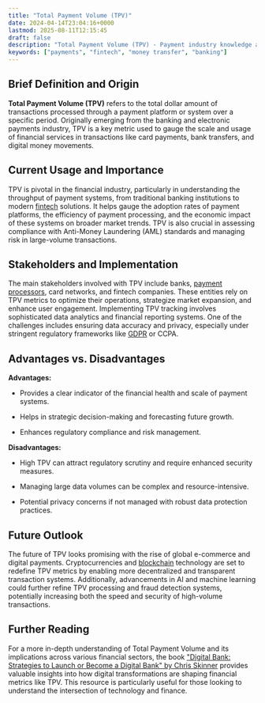 ```yaml
---
title: "Total Payment Volume (TPV)"
date: 2024-04-14T23:04:16+0000
lastmod: 2025-08-11T12:15:45
draft: false
description: "Total Payment Volume (TPV) - Payment industry knowledge and insights"
keywords: ["payments", "fintech", "money transfer", "banking"]
---
```


## Brief Definition and Origin

**Total Payment Volume (TPV)** refers to the total dollar amount of transactions processed through a payment platform or system over a specific period. Originally emerging from the banking and electronic payments industry, TPV is a key metric used to gauge the scale and usage of financial services in transactions like card payments, bank transfers, and digital money movements.

## Current Usage and Importance

TPV is pivotal in the financial industry, particularly in understanding the throughput of payment systems, from traditional banking institutions to modern [fintech](https://faisalkhanllc.xyz/resources/payments-wiki/f/fintech/) solutions. It helps gauge the adoption rates of payment platforms, the efficiency of payment processing, and the economic impact of these systems on broader market trends. TPV is also crucial in assessing compliance with Anti-Money Laundering (AML) standards and managing risk in large-volume transactions.

## Stakeholders and Implementation

The main stakeholders involved with TPV include banks, [payment processors](https://faisalkhanllc.xyz/resources/payments-wiki/p/payment-processor/), card networks, and fintech companies. These entities rely on TPV metrics to optimize their operations, strategize market expansion, and enhance user engagement. Implementing TPV tracking involves sophisticated data analytics and financial reporting systems. One of the challenges includes ensuring data accuracy and privacy, especially under stringent regulatory frameworks like [GDPR](https://faisalkhanllc.xyz/resources/payments-wiki/g/general-data-protection-regulation-gdpr/) or CCPA.

## Advantages vs. Disadvantages

**Advantages:**

- Provides a clear indicator of the financial health and scale of payment systems.

- Helps in strategic decision-making and forecasting future growth.

- Enhances regulatory compliance and risk management.

**Disadvantages:**

- High TPV can attract regulatory scrutiny and require enhanced security measures.

- Managing large data volumes can be complex and resource-intensive.

- Potential privacy concerns if not managed with robust data protection practices.

## Future Outlook

The future of TPV looks promising with the rise of global e-commerce and digital payments. Cryptocurrencies and [blockchain](https://faisalkhanllc.xyz/resources/payments-wiki/b/blockchain/) technology are set to redefine TPV metrics by enabling more decentralized and transparent transaction systems. Additionally, advancements in AI and machine learning could further refine TPV processing and fraud detection systems, potentially increasing both the speed and security of high-volume transactions.

## Further Reading

For a more in-depth understanding of Total Payment Volume and its implications across various financial sectors, the book ["Digital Bank: Strategies to Launch or Become a Digital Bank" by Chris Skinner](https://www.goodreads.com/book/show/23004895-digital-bank) provides valuable insights into how digital transformations are shaping financial metrics like TPV. This resource is particularly useful for those looking to understand the intersection of technology and finance.